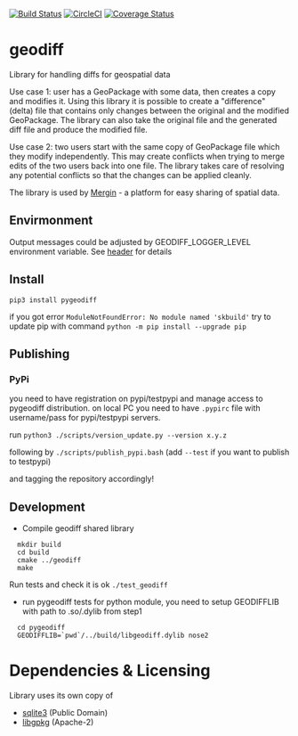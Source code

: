 [![Build Status](https://travis-ci.org/lutraconsulting/geodiff.svg?branch=master)](https://travis-ci.org/lutraconsulting/geodiff)
[![CircleCI](https://circleci.com/gh/lutraconsulting/geodiff.svg?style=svg)](https://circleci.com/gh/lutraconsulting/geodiff)
[![Coverage Status](https://img.shields.io/coveralls/lutraconsulting/geodiff.svg)](https://coveralls.io/github/lutraconsulting/geodiff?branch=master)

# geodiff
Library for handling diffs for geospatial data 

Use case 1: user has a GeoPackage with some data, then creates a copy and modifies it. Using this library it is possible to create a "difference" (delta) file that contains only changes between the original and the modified GeoPackage. The library can also take the original file and the generated diff file and produce the modified file.

Use case 2: two users start with the same copy of GeoPackage file which they modify independently. This may create conflicts when trying to merge edits of the two users back into one file. The library takes care of resolving any potential conflicts so that the changes can be applied cleanly.

The library is used by [Mergin](https://public.cloudmergin.com/) - a platform for easy sharing of spatial data.

## Envirmonment

Output messages could be adjusted by GEODIFF_LOGGER_LEVEL environment variable. 
See [header](https://github.com/lutraconsulting/geodiff/blob/master/geodiff/src/geodiff.h) for details

## Install 

`pip3 install pygeodiff`

if you got error `ModuleNotFoundError: No module named 'skbuild'` try to update pip with command
`python -m pip install --upgrade pip`

## Publishing 

### PyPi

you need to have registration on pypi/testpypi and manage access to pygeodiff distribution. 
on local PC you need to have `.pypirc` file with username/pass for pypi/testpypi servers.

run `python3 ./scripts/version_update.py --version x.y.z`

following by `./scripts/publish_pypi.bash` (add `--test` if you want to publish to testpypi)

and tagging the repository accordingly!


## Development
- Compile geodiff shared library
```
  mkdir build
  cd build
  cmake ../geodiff
  make
```
Run tests and check it is ok `./test_geodiff`


- run pygeodiff tests for python module, you need to setup GEODIFFLIB with path to .so/.dylib from step1
```
  cd pygeodiff
  GEODIFFLIB=`pwd`/../build/libgeodiff.dylib nose2
```

# Dependencies & Licensing

Library uses its own copy of
 - [sqlite3](https://sqlite.org/index.html) (Public Domain)
 - [libgpkg](https://github.com/luciad/libgpkg) (Apache-2)
